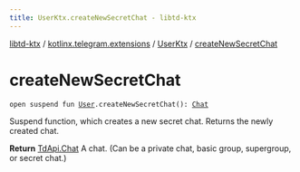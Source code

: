 ```yaml
---
title: UserKtx.createNewSecretChat - libtd-ktx
---
```


[libtd-ktx](../../index.html) / [kotlinx.telegram.extensions](../index.html) / [UserKtx](index.html) / [createNewSecretChat](./create-new-secret-chat.html)

# createNewSecretChat

`open suspend fun `[`User`](https://tdlibx.github.io/td/docs/org/drinkless/td/libcore/telegram/TdApi/User.html)`.createNewSecretChat(): `[`Chat`](https://tdlibx.github.io/td/docs/org/drinkless/td/libcore/telegram/TdApi/Chat.html)

Suspend function, which creates a new secret chat. Returns the newly created chat.

**Return**
[TdApi.Chat](https://tdlibx.github.io/td/docs/org/drinkless/td/libcore/telegram/TdApi/Chat.html) A chat. (Can be a private chat, basic group, supergroup, or secret chat.)

